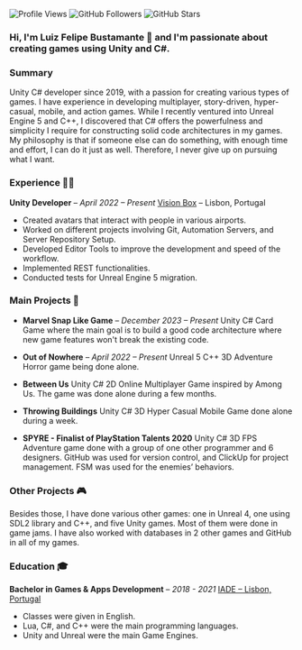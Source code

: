 ![Profile Views](https://komarev.com/ghpvc/?username=your_username&color=36b812)
![GitHub Followers](https://img.shields.io/github/followers/your_username?style=social)
![GitHub Stars](https://img.shields.io/github/stars/your_username?style=social)

### Hi, I'm Luiz Felipe Bustamante 👋 and I'm passionate about creating games using Unity and C#.

### Summary
Unity C# developer since 2019, with a passion for creating various types of games. I have experience in developing multiplayer, story-driven, hyper-casual, mobile, and action games. While I recently ventured into Unreal Engine 5 and C++, I discovered that C# offers the powerfulness and simplicity I require for constructing solid code architectures in my games. My philosophy is that if someone else can do something, with enough time and effort, I can do it just as well. Therefore, I never give up on pursuing what I want.

### Experience 👨‍💻
**Unity Developer** – *April 2022 – Present*
[Vision Box](https://www.visionbox.com/) – Lisbon, Portugal
- Created avatars that interact with people in various airports.
- Worked on different projects involving Git, Automation Servers, and Server Repository Setup.
- Developed Editor Tools to improve the development and speed of the workflow.
- Implemented REST functionalities.
- Conducted tests for Unreal Engine 5 migration.

### Main Projects 🚀
- **Marvel Snap Like Game** – *December 2023 – Present*
  Unity C# Card Game where the main goal is to build a good code architecture where new game features won't break the existing code.

- **Out of Nowhere** – *April 2022 – Present*
  Unreal 5 C++ 3D Adventure Horror game being done alone.

- **Between Us**
  Unity C# 2D Online Multiplayer Game inspired by Among Us. The game was done alone during a few months.

- **Throwing Buildings**
  Unity C# 3D Hyper Casual Mobile Game done alone during a week.

- **SPYRE - Finalist of PlayStation Talents 2020**
  Unity C# 3D FPS Adventure game done with a group of one other programmer and 6 designers. GitHub was used for version control, and ClickUp for project management. FSM was used for the enemies’ behaviors.

### Other Projects 🎮
Besides those, I have done various other games: one in Unreal 4, one using SDL2 library and C++, and five Unity games. Most of them were done in game jams. I have also worked with databases in 2 other games and GitHub in all of my games.

### Education 🎓
**Bachelor in Games & Apps Development** – *2018 - 2021*
[IADE – Lisbon, Portugal](https://www.iade.pt/)
- Classes were given in English.
- Lua, C#, and C++ were the main programming languages.
- Unity and Unreal were the main Game Engines.

